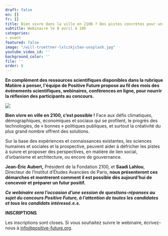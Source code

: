 ```yaml
---
draft: false
en: []
fr: []
title: Bien vivre dans la ville en 2100 ? Des pistes concrètes pour un futur positif
subtitle: Webinaire le 8 avril à 18h
categories:
- event
featured: false
image: "/will-truettner-lxlczkjc5ao-unsplash.jpg"
youtube_video_id: ''
background_color: ''
file: ''
order: 6
---
```

**En complément des ressources scientifiques disponibles dans la rubrique Matière à penser, l'équipe de Positive Future propose au fil des mois des événements scientifiques, webinaires, conférences en ligne, pour nourrir la réflexion des participants au concours.**

![](/webinaire_8avril_fr-copie.jpg)

**Bien vivre en ville en 2100, c’est possible !** Face aux défis climatiques, démographiques, économiques et sociaux qui se profilent, le progrès des technologies, de « bonnes » politiques publiques, et surtout la créativité du plus grand nombre offrent des solutions.

Sur la base des expériences et connaissances existantes, les sciences humaines et sociales et la prospective, peuvent aider à défricher les pistes à suivre et proposer des perspectives, en matière de lien social, d’urbanisme et architecture, ou encore de gouvernance.

**Jean-Éric Aubert,** Président de la Fondation 2100, et **Saadi Lahlou**, Directeur de l’Institut d’Études Avancées de Paris, **nous présenteront ces démarches et montreront comment il est possible dès aujourd’hui de concevoir et préparer un futur positif.**

**_Ce webinaire sera l’occasion d’une session de questions-réponses au sujet du concours Positive Future, à l’attention de toutes les candidates et tous les candidats intéressé.e.s._**

**INSCRIPTIONS**

Les inscriptions sont closes. Si vous souhaitez suivre le webinaire, écrivez-nous à [info@positive-future.org](info@positive-future.org).